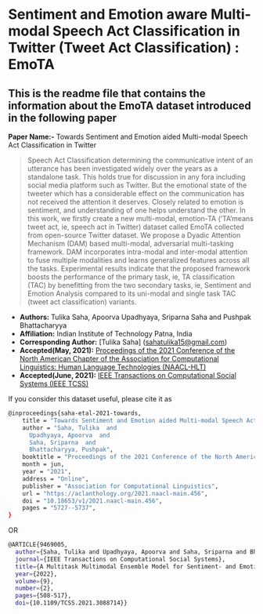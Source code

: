 # Sentiment and Emotion aware Multi-modal Speech Act Classification in Twitter (Tweet Act Classification) : EmoTA

## This is the readme file that contains the information about the EmoTA dataset introduced in the following paper

**Paper Name:-** Towards Sentiment and Emotion aided Multi-modal Speech Act Classification in Twitter
>Speech Act Classification determining the communicative intent of an utterance has been investigated widely over the years as a standalone task. This holds true for discussion in any fora including social media platform such as Twitter. But the emotional state of the tweeter which has a considerable effect on the communication has not received the attention it deserves. Closely related to emotion is sentiment, and understanding of one helps understand the other. In this work, we firstly create a new multi-modal, emotion-TA (‘TA’means tweet act, ie, speech act in Twitter) dataset called EmoTA collected from open-source Twitter dataset. We propose a Dyadic Attention Mechanism (DAM) based multi-modal, adversarial multi-tasking framework. DAM incorporates intra-modal and inter-modal attention to fuse multiple modalities and learns generalized features across all the tasks. Experimental results indicate that the proposed framework boosts the performance of the primary task, ie, TA classification (TAC) by benefitting from the two secondary tasks, ie, Sentiment and Emotion Analysis compared to its uni-modal and single task TAC (tweet act classification) variants.

* **Authors:** Tulika Saha, Apoorva Upadhyaya, Sriparna Saha and Pushpak Bhattacharyya
* **Affiliation:** Indian Institute of Technology Patna, India
* **Corresponding Author:** [Tulika Saha] (sahatulika15@gmail.com)
* **Accepted(May, 2021):**  [Proceedings of the 2021 Conference of the North American Chapter of the Association for Computational Linguistics: Human Language Technologies (NAACL-HLT)](https://aclanthology.org/2021.naacl-main.456/)
* **Accepted(June, 2021):**  [IEEE Transactions on Computational Social Systems (IEEE TCSS)](https://ieeexplore.ieee.org/abstract/document/9469005)

If you consider this dataset useful, please cite it as

```bash
@inproceedings{saha-etal-2021-towards,
    title = "Towards Sentiment and Emotion aided Multi-modal Speech Act Classification in {T}witter",
    author = "Saha, Tulika  and
      Upadhyaya, Apoorva  and
      Saha, Sriparna  and
      Bhattacharyya, Pushpak",
    booktitle = "Proceedings of the 2021 Conference of the North American Chapter of the Association for Computational Linguistics: Human Language Technologies",
    month = jun,
    year = "2021",
    address = "Online",
    publisher = "Association for Computational Linguistics",
    url = "https://aclanthology.org/2021.naacl-main.456",
    doi = "10.18653/v1/2021.naacl-main.456",
    pages = "5727--5737",
}
```
OR
```bash
@ARTICLE{9469005,
  author={Saha, Tulika and Upadhyaya, Apoorva and Saha, Sriparna and Bhattacharyya, Pushpak},
  journal={IEEE Transactions on Computational Social Systems}, 
  title={A Multitask Multimodal Ensemble Model for Sentiment- and Emotion-Aided Tweet Act Classification}, 
  year={2022},
  volume={9},
  number={2},
  pages={508-517},
  doi={10.1109/TCSS.2021.3088714}}
```


